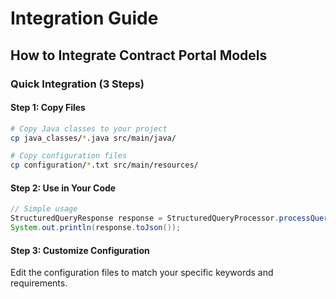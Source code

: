 # Integration Guide
## How to Integrate Contract Portal Models

### Quick Integration (3 Steps)

#### Step 1: Copy Files
```bash
# Copy Java classes to your project
cp java_classes/*.java src/main/java/

# Copy configuration files
cp configuration/*.txt src/main/resources/
```

#### Step 2: Use in Your Code
```java
// Simple usage
StructuredQueryResponse response = StructuredQueryProcessor.processQuery(userInput);
System.out.println(response.toJson());
```

#### Step 3: Customize Configuration
Edit the configuration files to match your specific keywords and requirements.
